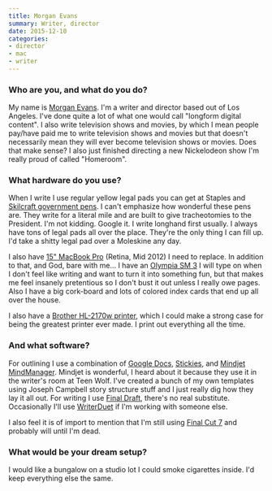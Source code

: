 ```yaml
---
title: Morgan Evans
summary: Writer, director
date: 2015-12-10
categories:
- director
- mac
- writer
---
```


### Who are you, and what do you do?

My name is [Morgan Evans](http://totallymorgan.com/ "Morgan's website."). I'm a writer and director based out of Los Angeles. I've done quite a lot of what one would call "longform digital content". I also write television shows and movies, by which I mean people pay/have paid me to write television shows and movies but that doesn't necessarily mean they will ever become television shows or movies. Does that make sense? I also just finished directing a new Nickelodeon show I'm really proud of called "Homeroom". 

### What hardware do you use?

When I write I use regular yellow legal pads you can get at Staples and [Skilcraft government pens][government-pen]. I can't emphasize how wonderful these pens are. They write for a literal mile and are built to give tracheotomies to the President. I'm not kidding. Google it. I write longhand first usually. I always have tons of legal pads all over the place. They're the only thing I can fill up. I'd take a shitty legal pad over a Moleskine any day.

I also have [15" MacBook Pro][macbook-pro] (Retina, Mid 2012) I need to replace. In addition to that, and God, bare with me... I have an [Olympia SM 3][sm-3] I will type on when I don't feel like writing and want to turn it into something fun, but that makes me feel insanely pretentious so I don't bust it out unless I really owe pages. Also I have a big cork-board and lots of colored index cards that end up all over the house.

I also have a [Brother HL-2170w printer][hl-2170w], which I could make a strong case for being the greatest printer ever made. I print out everything all the time.

### And what software?

For outlining I use a combination of [Google Docs][google-docs], [Stickies][], and [Mindjet MindManager][mindmanager-mac]. Mindjet is wonderful, I heard about it because they use it in the writer's room at Teen Wolf. I've created a bunch of my own templates using Joseph Campbell story structure stuff and I just really dig how they lay it all out. For writing I use [Final Draft][final-draft], there's no real substitute. Occasionally I'll use [WriterDuet][] if I'm working with someone else.

I also feel it is of import to mention that I'm still using [Final Cut 7][final-cut-pro] and probably will until I'm dead.

### What would be your dream setup?

I would like a bungalow on a studio lot I could smoke cigarettes inside. I'd keep everything else the same.

[final-cut-pro]: https://en.wikipedia.org/wiki/Final_Cut_Pro "A nonlinear video editor."
[final-draft]: https://www.finaldraft.com/ "Popular screenwriting software."
[google-docs]: https://en.wikipedia.org/wiki/Google_Docs "A web-based office suite."
[government-pen]: http://web.archive.org/web/20221016080020/https://www.amazon.com/Skilcraft-Government-Retractable-Point-7520-00-935-7135/dp/B0055KSNYK "A ballpoint pen."
[hl-2170w]: https://www.brother-usa.com/products/hl2170w "A laser printer."
[macbook-pro]: https://www.apple.com/macbook-pro/ "A laptop."
[mindmanager-mac]: https://www.mindmanager.com/en/product/mindmanager/ "A mind mapping tool for the Mac."
[sm-3]: http://web.archive.org/web/20230420133240/http://mytypewriter.com/olympiasm3and4.aspx "A typewriter."
[stickies]: https://en.wikipedia.org/wiki/Stickies_(software) "Desktop note software for the Mac."
[writerduet]: https://www.writerduet.com "A collaborative screenwriting service."
